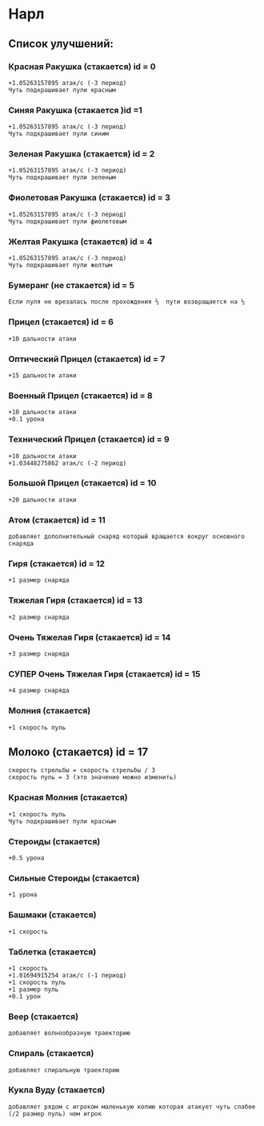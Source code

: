 
# Нарл  

## Список улучшений:
### Красная Ракушка (стакается) id = 0
    +1.05263157895 атак/с (-3 период)
    Чуть подкрашивает пули красным

### Синяя Ракушка (стакается )id =1
    +1.05263157895 атак/с (-3 период) 
    Чуть подкрашивает пули синим

### Зеленая Ракушка (стакается) id = 2
    +1.05263157895 атак/с (-3 период) 
    Чуть подкрашивает пули зеленым

### Фиолетовая Ракушка (стакается) id = 3
    +1.05263157895 атак/с (-3 период) 
    Чуть подкрашивает пули фиолетовым

### Желтая Ракушка (стакается) id = 4
    +1.05263157895 атак/с (-3 период) 
    Чуть подкрашивает пули желтым

### Бумеранг (не стакается) id = 5
    Если пуля не врезалась после прохождения ⅔  пути возвращается на ⅓


### Прицел (стакается) id = 6
    +10 дальности атаки

### Оптический Прицел (стакается) id = 7
    +15 дальности атаки

### Военный Прицел (стакается) id = 8
    +10 дальности атаки 
    +0.1 урона

### Технический Прицел (стакается) id = 9
    +10 дальности атаки 
    +1.03448275862 атак/с (-2 период)

### Большой Прицел (стакается) id = 10
    +20 дальности атаки



### Атом (стакается) id = 11
    добавляет дополнительный снаряд который вращается вокруг основного снаряда

### Гиря (стакается) id = 12
    +1 размер снаряда

### Тяжелая Гиря (стакается) id = 13
    +2 размер снаряда

### Очень Тяжелая Гиря (стакается) id = 14
    +3 размер снаряда

### СУПЕР Очень Тяжелая Гиря (стакается) id = 15
    +4 размер снаряда

### Молния (стакается)
    +1 скорость пуль

## Молоко (стакается) id = 17	
    скорость стрельбы = скорость стрельбы / 3 
    скорость пуль = 3 (это значение можно изменить)

### Красная Молния (стакается)
    +1 скорость пуль
    Чуть подкрашивает пули красным

### Стероиды (стакается)
    +0.5 урона  

### Сильные Стероиды (стакается)
    +1 урона

### Башмаки (стакается)
    +1 скорость

### Таблетка (стакается)
    +1 скорость
    +1.01694915254 атак/с (-1 период)
    +1 скорость пуль
    +1 размер пуль
    +0.1 урон

### Веер (стакается)
    добавляет волнообразную траекторию

### Спираль (стакается)
    добавляет спиральную траекторию

### Кукла Вуду (стакается)
    добавляет рядом с игроком маленькую копию которая атакует чуть слабее 
    (/2 размер пуль) чем игрок

